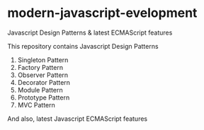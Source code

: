 # modern-javascript-evelopment
Javascript Design Patterns &amp; latest ECMAScript features

This repository contains Javascript Design Patterns 
1. Singleton Pattern
2. Factory Pattern
3. Observer Pattern
4. Decorator Pattern
5. Module Pattern
6. Prototype Pattern
7. MVC Pattern

And also, latest Javascript ECMAScript features
